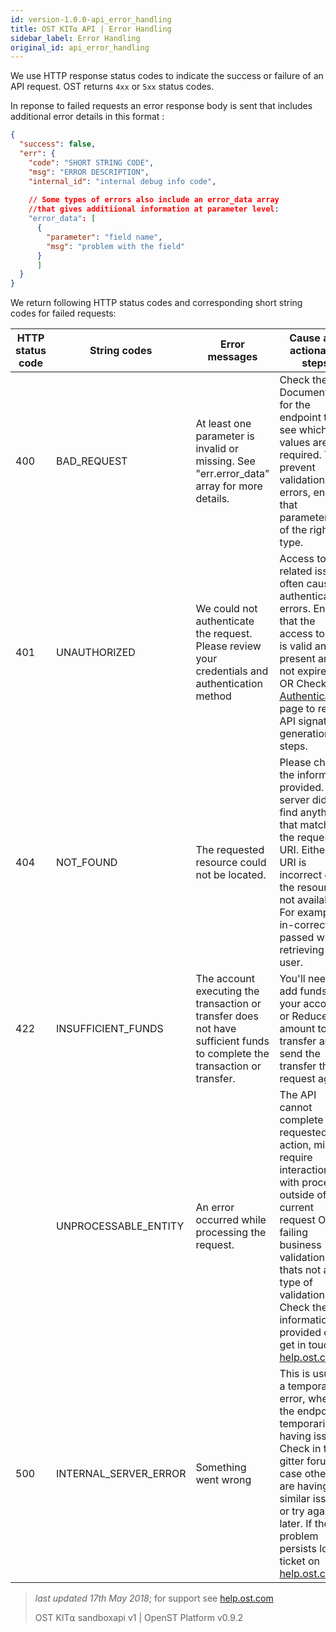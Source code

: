 ```yaml
---
id: version-1.0.0-api_error_handling
title: OST KIT⍺ API | Error Handling
sidebar_label: Error Handling
original_id: api_error_handling
---
```


We use HTTP response status codes to indicate the success or failure of an API request. OST returns `4xx` or `5xx` status codes.

In reponse to failed requests an error response body is sent that includes additional error details in this format : 

```json
{
  "success": false,
  "err": {
    "code": "SHORT STRING CODE",
    "msg": "ERROR DESCRIPTION",
    "internal_id": "internal debug info code",
    
    // Some types of errors also include an error_data array 
    //that gives additiional information at parameter level:
    "error_data": [
      {
        "parameter": "field name",
        "msg": "problem with the field"
      }
      ]
  }
}
```

We return following HTTP status codes and corresponding short string codes for failed requests:

| HTTP status code | String codes | Error messages | Cause and actionable steps |
|------------------|--------------|---------------|--------------|
| 400 | BAD_REQUEST  | At least one parameter is invalid or missing. See "err.error_data" array for more details. |  Check the API Documentation for the endpoint to see which values are required. To prevent validation errors, ensure that parameters are of the right type.| 
| 401 | UNAUTHORIZED | We could not authenticate the request. Please review your credentials and authentication method |  Access token-related issues often cause authentication errors. Ensure that the access token is valid and present and not expired.  OR  Check [<u>Authentication</u>](/docs/api_authentication.html) page to refer API signature generation steps.
| 404 | NOT_FOUND    | The requested resource could not be located. | Please check the information provided. The server did not find anything that matches the request URI. Either the URI is incorrect or the resource is not available. For example, in-correct 'id' passed while retrieving a user. |
| 422 | INSUFFICIENT_FUNDS | The account executing the transaction or transfer does not have sufficient funds to complete the transaction or transfer. |  You'll need to add funds to your account or Reduce the amount to transfer and send the transfer the request again. | 
|     | UNPROCESSABLE_ENTITY | An error occurred while processing the request.  |  The API cannot complete the requested action, might require interaction with processes outside of the current request OR is failing business validations thats not a 400 type of validation. Check the information provided or get in touch on [help.ost.com](help.ost.com)|
| 500 | INTERNAL_SERVER_ERROR | Something went wrong | This is usually a temporary error, when the endpoint is temporarily having issues. Check in the gitter forums in case others are having similar issues or try again later. If the problem persists log a ticket on [help.ost.com](help.ost.com) | 


>_last updated 17th May 2018_; for support see [help.ost.com](help.ost.com)
>
> OST KIT⍺ sandboxapi v1 | OpenST Platform v0.9.2